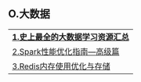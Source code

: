 <h2>O.大数据</h2>

<table>
  <tr>
    <td><a href="http://www.cnblogs.com/dunitian/p/5461280.html"><strong>1.史上最全的大数据学习资源汇总</strong></a></td>
  </tr>
  <tr>
    <td><a href="http://tech.meituan.com/spark-tuning-pro.html">2.Spark性能优化指南&mdash;高级篇</a></td>
  </tr>
  <tr>
    <td><a href="http://www.linkedkeeper.com/detail/blog.action?bid=121">3.Redis内存使用优化与存储</a></td>
  </tr>
</table>

